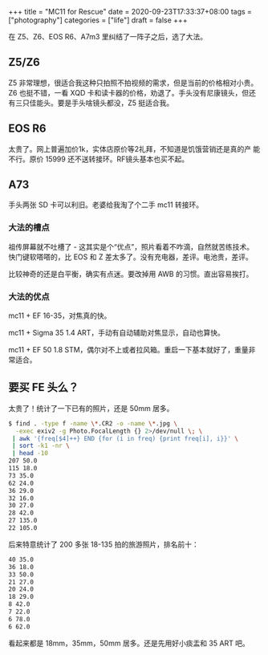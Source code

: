 +++
title = "MC11 for Rescue"
date = 2020-09-23T17:33:37+08:00
tags = ["photography"]
categories = ["life"]
draft = false
+++

在 Z5、Z6、EOS R6、A7m3 里纠结了一阵子之后，选了大法。

## Z5/Z6

Z5 非常理想，很适合我这种只拍照不拍视频的需求，但是当前的价格相对小贵。
Z6 也挺不错，一看 XQD 卡和读卡器的价格，劝退了。手头没有尼康镜头，但还
有三只佳能头。要是手头啥镜头都没，Z5 挺适合我。

## EOS R6

太贵了。网上普遍加价1k，实体店原价等2礼拜，不知道是饥饿营销还是真的产
能不行。原价 15999 还不送转接环。RF镜头基本也买不起。

## A73

手头两张 SD 卡可以利旧。老婆给我淘了个二手 mc11 转接环。

### 大法的槽点

祖传屏幕就不吐槽了 - 这其实是个“优点”，照片看着不咋滴，自然就苦练技术。
快门键软嗒嗒的，比 EOS 和 Z 差太多了。没有充电器，差评。电池贵，差评。

比较神奇的还是白平衡，确实有点迷。要改掉用 AWB 的习惯。直出容易挨打。

### 大法的优点

mc11 + EF 16-35，对焦真的快。

mc11 + Sigma 35 1.4 ART，手动有自动辅助对焦显示，自动也算快。

mc11 + EF 50 1.8 STM，偶尔对不上或者拉风箱。重启一下基本就好了，重量非
常适合。

## 要买 FE 头么？

太贵了！统计了一下已有的照片，还是 50mm 居多。

```sh
$ find . -type f -name \*.CR2 -o -name \*.jpg \
  -exec exiv2 -g Photo.FocalLength {} 2>/dev/null \; \
 | awk '{freq[$4]++} END {for (i in freq) {print freq[i], i}}' \
 | sort -k1 -nr \
 | head -10
207 50.0
115 18.0
73 35.0
62 24.0
36 29.0
32 16.0
30 27.0
28 42.0
27 135.0
22 105.0
```

后来特意统计了 200 多张 18-135 拍的旅游照片，排名前十：

```sh
40 35.0
36 18.0
33 50.0
21 27.0
20 24.0
18 29.0
8 42.0
7 22.0
6 78.0
6 62.0
```

看起来都是 18mm，35mm，50mm 居多。还是先用好小痰盂和 35 ART 吧。
